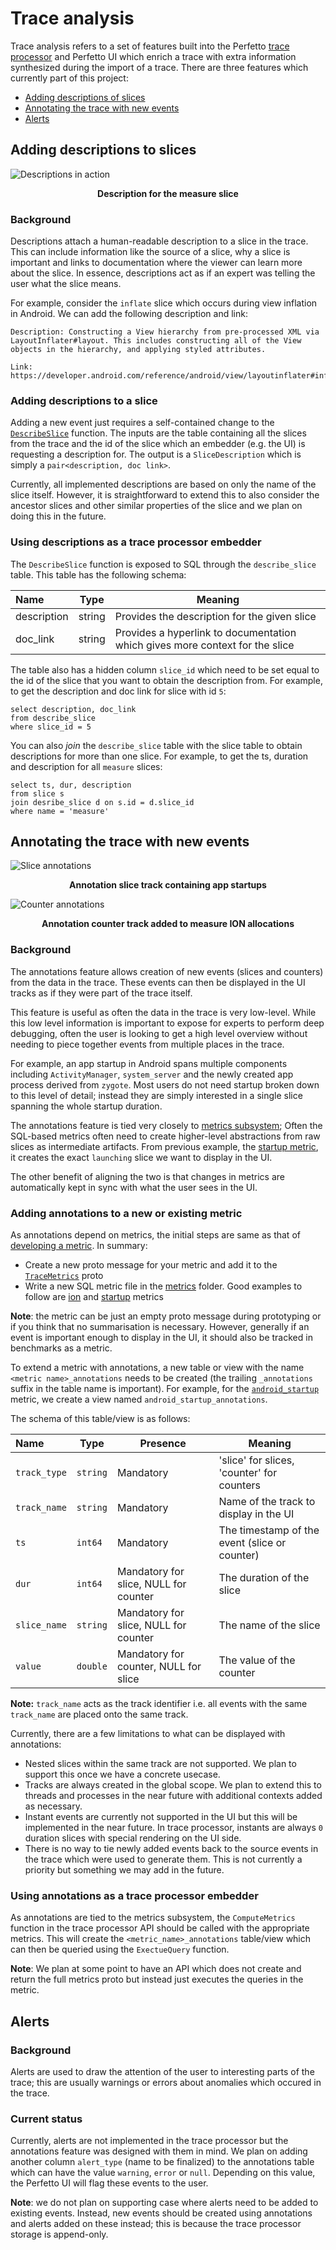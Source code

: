 # Trace analysis

Trace analysis refers to a set of features built into the Perfetto
[trace processor](trace-processor.md) and Perfetto UI which enrich a trace with
extra information synthesized during the import of a trace. There are three
features which currently part of this project:

- [Adding descriptions of slices](#descriptions)
- [Annotating the trace with new events](#annotations)
- [Alerts](#alerts)

## <a name="descriptions"></a>Adding descriptions to slices

![Descriptions in action](images/description.png "Descriptions")
**<p align="center">Description for the measure slice</p>**

### Background

Descriptions attach a human-readable description to a slice in the trace. This
can include information like the source of a slice, why a slice is important and
links to documentation where the viewer can learn more about the slice. In
essence, descriptions act as if an expert was telling the user what the slice
means.

For example, consider the `inflate` slice which occurs during view inflation in
Android. We can add the following description and link:

```
Description: Constructing a View hierarchy from pre-processed XML via LayoutInflater#layout. This includes constructing all of the View objects in the hierarchy, and applying styled attributes.

Link: https://developer.android.com/reference/android/view/layoutinflater#inflate(int,%20android.view.viewgroup)
```

### Adding descriptions to a slice

Adding a new event just requires a self-contained change to the
[`DescribeSlice`](../src/trace_processor/analysis/describe_slice.h) function.
The inputs are the table containing all the slices from the trace and the id of
the slice which an embedder (e.g. the UI) is requesting a description for. The
output is a `SliceDescription` which is simply a `pair<description, doc link>`.

Currently, all implemented descriptions are based on only the name of the slice
itself. However, it is straightforward to extend this to also consider the
ancestor slices and other similar properties of the slice and we plan on doing
this in the future.

### Using descriptions as a trace processor embedder

The `DescribeSlice` function is exposed to SQL through the `describe_slice`
table. This table has the following schema:

| Name        | Type   | Meaning                                                                      |
| :---------- | ------ | ---------------------------------------------------------------------------- |
| description | string | Provides the description for the given slice                                 |
| doc_link    | string | Provides a hyperlink to documentation which gives more context for the slice |

The table also has a hidden column `slice_id` which need to be set equal to the
id of the slice that you want to obtain the description from. For example, to
get the description and doc link for slice with id `5`:

```sqlite
select description, doc_link
from describe_slice
where slice_id = 5
```

You can also _join_ the `describe_slice` table with the slice table to obtain
descriptions for more than one slice. For example, to get the ts, duration and
description for all `measure` slices:

```sqlite
select ts, dur, description
from slice s
join desribe_slice d on s.id = d.slice_id
where name = 'measure'
```

## <a name="annotations"></a>Annotating the trace with new events

![Slice annotations](images/annotation-slice.png "Slice annotations")
**<p align="center">Annotation slice track containing app startups</p>**

![Counter annotations](images/annotation-counter.png "Counter annotations")
**<p align="center">Annotation counter track added to measure ION
allocations</p>**

### Background

The annotations feature allows creation of new events (slices and counters) from
the data in the trace. These events can then be displayed in the UI tracks as if
they were part of the trace itself.

This feature is useful as often the data in the trace is very low-level. While
this low level information is important to expose for experts to perform deep
debugging, often the user is looking to get a high level overview without
needing to piece together events from multiple places in the trace.

For example, an app startup in Android spans multiple components including
`ActivityManager`, `system_server` and the newly created app process derived
from `zygote`. Most users do not need startup broken down to this level of
detail; instead they are simply interested in a single slice spanning the whole
startup duration.

The annotations feature is tied very closely to [metrics subsystem](metrics.md);
Often the SQL-based metrics often need to create higher-level abstractions from
raw slices as intermediate artifacts. From previous example, the
[startup metric](../src/trace_processor/metrics/android/android_startup.sql), it
creates the exact `launching` slice we want to display in the UI.

The other benefit of aligning the two is that changes in metrics are
automatically kept in sync with what the user sees in the UI.

### Adding annotations to a new or existing metric

As annotations depend on metrics, the initial steps are same as that of
[developing a metric](metrics.md). In summary:

- Create a new proto message for your metric and add it to the
  [`TraceMetrics`](../protos/perfetto/metrics/metrics.proto) proto
- Write a new SQL metric file in the [metrics](../src/trace_processor/metrics)
  folder. Good examples to follow are
  [ion](../src/trace_processor/metrics/android/android_ion.sql) and
  [startup](../src/trace_processor/metrics/android/android_startup.sql) metrics

**Note**: the metric can be just an empty proto message during prototyping or if
you think that no summarisation is necessary. However, generally if an event is
important enough to display in the UI, it should also be tracked in benchmarks
as a metric.

To extend a metric with annotations, a new table or view with the name
`<metric name>_annotations` needs to be created (the trailing `_annotations`
suffix in the table name is important). For example, for the
[`android_startup`]() metric, we create a view named
`android_startup_annotations`.

The schema of this table/view is as follows:

| Name         | Type     | Presence                              | Meaning                                       |
| :----------- | -------- | ------------------------------------- | --------------------------------------------- |
| `track_type` | `string` | Mandatory                             | 'slice' for slices, 'counter' for counters    |
| `track_name` | `string` | Mandatory                             | Name of the track to display in the UI        |
| `ts`         | `int64`  | Mandatory                             | The timestamp of the event (slice or counter) |
| `dur`        | `int64`  | Mandatory for slice, NULL for counter | The duration of the slice                     |
| `slice_name` | `string` | Mandatory for slice, NULL for counter | The name of the slice                         |
| `value`      | `double` | Mandatory for counter, NULL for slice | The value of the counter                      |

**Note:** `track_name` acts as the track identifier i.e. all events with the
same `track_name` are placed onto the same track.

Currently, there are a few limitations to what can be displayed with
annotations:

- Nested slices within the same track are not supported. We plan to support this
  once we have a concrete usecase.
- Tracks are always created in the global scope. We plan to extend this to
  threads and processes in the near future with additional contexts added as
  necessary.
- Instant events are currently not supported in the UI but this will be
  implemented in the near future. In trace processor, instants are always `0`
  duration slices with special rendering on the UI side.
- There is no way to tie newly added events back to the source events in the
  trace which were used to generate them. This is not currently a priority but
  something we may add in the future.

### Using annotations as a trace processor embedder

As annotations are tied to the metrics subsystem, the `ComputeMetrics` function
in the trace processor API should be called with the appropriate metrics. This
will create the `<metric_name>_annotations` table/view which can then be queried
using the `ExectueQuery` function.

**Note**: We plan at some point to have an API which does not create and return
the full metrics proto but instead just executes the queries in the metric.

## <a name="alerts"></a>Alerts

### Background

Alerts are used to draw the attention of the user to interesting parts of the
trace; this are usually warnings or errors about anomalies which occured in the
trace.

### Current status

Currently, alerts are not implemented in the trace processor but the annotations
feature was designed with them in mind. We plan on adding another column
`alert_type` (name to be finalized) to the annotations table which can have the
value `warning`, `error` or `null`. Depending on this value, the Perfetto UI
will flag these events to the user.

**Note**: we do not plan on supporting case where alerts need to be added to
existing events. Instead, new events should be created using annotations and
alerts added on these instead; this is because the trace processor storage is
append-only.
